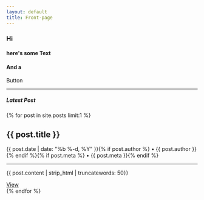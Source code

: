 ```yaml
---
layout: default
title: Front-page
---
```

<h3>Hi</h3>
<h4>here's <b>some</b> Text</h4>
<h4>And a</h4>
<a target="_blank" class="waves-effect waves-grey btn {{ site.css }} black-text z-depth-2">Button</a><br>
<hr>
<h5>Latest Post</h5>
{% for post in site.posts limit:1 %}
<div class="col s1 m1">
  <div class="card small waves-effect {{ site.css }} lighten-5">
        <div class="card-stacked">
          <div class="card-content">
            <h2 class="header">{{ post.title }}</h2>
              <p>{{ post.date | date: "%b %-d, %Y" }}{% if post.author %} • {{ post.author }}{% endif %}{% if post.meta %} • {{ post.meta }}{% endif %}</p><hr>
              <p>{{ post.content | strip_html | truncatewords: 50}}</p>
          </div>
        <div class="card-action">
        <a href="{{ post.url | prepend: site.baseurl }}" class="waves-effect waves-grey btn {{ site.css }} black-text">View</a>
      </div>
    </div>
  </div>
</div>
{% endfor %}
